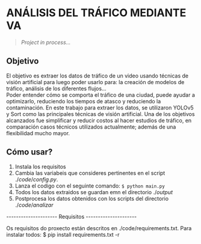 
# ANÁLISIS DEL TRÁFICO MEDIANTE VA

> *Project in process...*

## Objetivo 
El objetivo es extraer los datos de tráfico de un video usando técnicas de visión artificial para luego poder usarlo para: la creación de modelos de tráfico, análisis de los diferentes flujos... <br>
Poder entender cómo se comporta el tráfico de una ciudad, puede ayudar a optimizarlo, reduciendo los tiempos de atasco y reduciendo la contaminación. En este trabajo para extraer los datos, se utilizaron YOLOv5 y Sort como las principales técnicas de visión artificial. Una
de los objetivos alcanzados fue simplificar y reducir costos al hacer estudios de tráfico, en comparación casos técnicos utilizados actualmente; además de una flexibilidad mucho mayor.

## Cómo usar? 

1) Instala los requisitos
2) Cambia las variabeis que consideres pertinentes en el script $./code/config.py.$
3) Lanza el codigo con el seguinte comando:  ```$ python main.py```
4) Todos los datos extraidos se guardan emn el directorio $./output$
5) Postprocesa los datos obtenidos con los scripts del directorio $./code/analizar$

--------------------- Requisitos ---------------------

Os requisitos do proxecto están descritos en ./code/requirements.txt. Para instalar todos:
$ pip install requirements.txt -r
